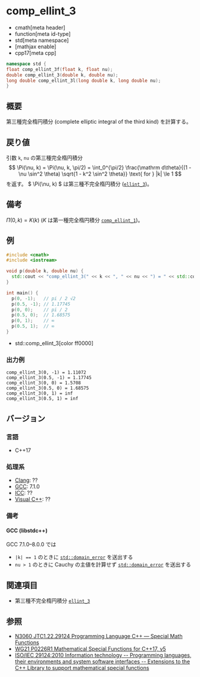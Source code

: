 # comp_ellint_3
* cmath[meta header]
* function[meta id-type]
* std[meta namespace]
* [mathjax enable]
* cpp17[meta cpp]

```cpp
namespace std {
float comp_ellint_3f(float k, float nu);
double comp_ellint_3(double k, double nu);
long double comp_ellint_3l(long double k, long double nu);
}
```

## 概要
第三種完全楕円積分 (complete elliptic integral of the third kind) を計算する。


## 戻り値
引数 `k`, `nu` の第三種完全楕円積分
$$
\Pi(\nu, k) = \Pi(\nu, k, \pi/2)
= \int_0^{\pi/2} \frac{\mathrm d\theta}{(1 - \nu \sin^2 \theta) \sqrt{1 - k^2 \sin^2 \theta}} \text{ for } |k| \le 1
$$
を返す。
$ \Pi(\nu, k) $ は第三種不完全楕円積分 ([`ellint_3`](ellint_3.md))。


## 備考
$\Pi(0, k) = K(k)$ ($K$ は第一種完全楕円積分 [`comp_ellint_1`](comp_ellint_1.md))。


## 例
```cpp example
#include <cmath>
#include <iostream>

void p(double k, double nu) {
  std::cout << "comp_ellint_3(" << k << ", " << nu << ") = " << std::comp_ellint_3(k, nu) << "\n";
}

int main() {
  p(0, -1);   // pi / 2 √2
  p(0.5, -1); // 1.17745
  p(0, 0);    // pi / 2
  p(0.5, 0);  // 1.68575
  p(0, 1);    // ∞
  p(0.5, 1);  // ∞
}
```
* std::comp_ellint_3[color ff0000]

### 出力例
```
comp_ellint_3(0, -1) = 1.11072
comp_ellint_3(0.5, -1) = 1.17745
comp_ellint_3(0, 0) = 1.5708
comp_ellint_3(0.5, 0) = 1.68575
comp_ellint_3(0, 1) = inf
comp_ellint_3(0.5, 1) = inf
```


## バージョン
### 言語
- C++17

### 処理系
- [Clang](/implementation.md#clang): ??
- [GCC](/implementation.md#gcc): 7.1.0
- [ICC](/implementation.md#icc): ??
- [Visual C++](/implementation.md#visual_cpp): ??

### 備考
#### GCC (libstdc++)
GCC 7.1.0–8.0.0 では

* `|k| == 1` のときに [`std::domain_error`](/reference/stdexcept.md) を送出する
* `nu > 1` のときに Cauchy の主値を計算せず [`std::domain_error`](/reference/stdexcept.md) を送出する


## 関連項目
* 第三種不完全楕円積分 [`ellint_3`](ellint_3.md)


## 参照
- [N3060 JTC1.22.29124 Programming Language C++ — Special Math Functions](http://www.open-std.org/jtc1/sc22/wg21/docs/papers/2010/n3060.pdf)
- [WG21 P0226R1 Mathematical Special Functions for C++17, v5](https://isocpp.org/files/papers/P0226R1.pdf)
- [ISO/IEC 29124:2010 Information technology -- Programming languages, their environments and system software interfaces -- Extensions to the C++ Library to support mathematical special functions](https://www.iso.org/standard/50511.html)
